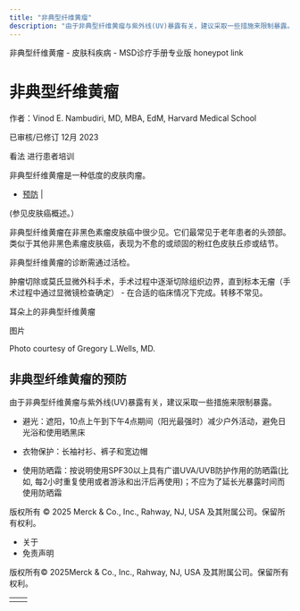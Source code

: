 ```yaml
---
title: "非典型纤维黄瘤"
description: "由于非典型纤维黄瘤与紫外线(UV)暴露有关，建议采取一些措施来限制暴露。"
---
```


﻿非典型纤维黄瘤 \- 皮肤科疾病 \- MSD诊疗手册专业版 honeypot link

# 非典型纤维黄瘤

作者：Vinod E. Nambudiri, MD, MBA, EdM, Harvard Medical School

已审核/已修订 12月 2023

看法 进行患者培训

非典型纤维黄瘤是一种低度的皮肤肉瘤。

- [预防](#预防_v87250519_zh) \|

(参见皮肤癌概述。）

非典型纤维黄瘤在非黑色素瘤皮肤癌中很少见。它们最常见于老年患者的头颈部。类似于其他非黑色素瘤皮肤癌，表现为不愈的或顽固的粉红色皮肤丘疹或结节。

非典型纤维黄瘤的诊断需通过活检。

肿瘤切除或莫氏显微外科手术，手术过程中逐渐切除组织边界，直到标本无瘤（手术过程中通过显微镜检查确定） \- 在合适的临床情况下完成。转移不常见。

耳朵上的非典型纤维黄瘤



图片

Photo courtesy of Gregory L.Wells, MD.

## 非典型纤维黄瘤的预防

由于非典型纤维黄瘤与紫外线(UV)暴露有关，建议采取一些措施来限制暴露。

- 避光：遮阳，10点上午到下午4点期间（阳光最强时）减少户外活动，避免日光浴和使用晒黑床

- 衣物保护：长袖衬衫、裤子和宽边帽

- 使用防晒霜：按说明使用SPF30以上具有广谱UVA/UVB防护作用的防晒霜(比如, 每2小时重复使用或者游泳和出汗后再使用)；不应为了延长光暴露时间而使用防晒霜




版权所有 © 2025
Merck & Co., Inc., Rahway, NJ, USA 及其附属公司。保留所有权利。

- 关于
- 免责声明

版权所有© 2025Merck & Co., Inc., Rahway, NJ, USA 及其附属公司。保留所有权利。

|     |     |
| --- | --- |
|  |  |